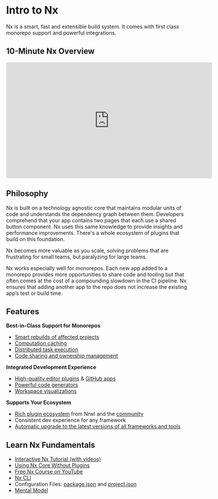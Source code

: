 # Intro to Nx

Nx is a smart, fast and extensible build system. It comes with first class monorepo support and powerful integrations.

## 10-Minute Nx Overview

<iframe width="560" height="315" src="https://www.youtube.com/embed/iIh5h_G52kI" frameborder="0" allow="accelerometer; autoplay; clipboard-write; encrypted-media; gyroscope; picture-in-picture; fullscreen"></iframe>

## Philosophy

Nx is built on a technology agnostic core that maintains modular units of code and understands the dependency graph between them. Developers comprehend that your app contains two pages that each use a shared button component. Nx uses this same knowledge to provide insights and performance improvements. There's a whole ecosystem of plugins that build on this foundation.

Nx becomes more valuable as you scale, solving problems that are frustrating for small teams, but paralyzing for large teams.

Nx works especially well for monorepos. Each new app added to a monorepo provides more opportunities to share code and tooling but that often comes at the cost of a compounding slowdown in the CI pipeline. Nx ensures that adding another app to the repo does not increase the existing app’s test or build time.

## Features

**Best-in-Class Support for Monorepos**

- [Smart rebuilds of affected projects](/{{framework}}/using-nx/affected)
- [Computation caching](/{{framework}}/using-nx/caching)
- [Distributed task execution](/{{framework}}/using-nx/dte)
- [Code sharing and ownership management](/{{framework}}/structure/monorepo-tags)

**Integrated Development Experience**

- [High-quality editor plugins](/{{framework}}/using-nx/console) & [GitHub apps](https://github.com/apps/nx-cloud)
- [Powerful code generators](/{{framework}}/generators/using-schematics)
- [Workspace visualizations](/{{framework}}/structure/dependency-graph)

**Supports Your Ecosystem**

- [Rich plugin ecosystem](/{{framework}}/getting-started/nx-devkit) from Nrwl and the [community](/community)
- Consistent dev experience for any framework
- [Automatic upgrade to the latest versions of all frameworks and tools](/{{framework}}/using-nx/updating-nx)

## Learn Nx Fundamentals

- [Interactive Nx Tutorial (with videos)](/{{framework}}/tutorial/01-create-application)
- [Using Nx Core Without Plugins](/{{framework}}/getting-started/nx-core)
- [Free Nx Course on YouTube](https://www.youtube.com/watch?time_continue=49&v=2mYLe9Kp9VM&feature=emb_logo)
- [Nx CLI](/{{framework}}/using-nx/nx-cli)
- Configuration Files: [package.json](/{{framework}}/configuration/packagejson) and [project.json](/{{framework}}/configuration/projectjson)
- [Mental Model](/{{framework}}/using-nx/mental-model)
